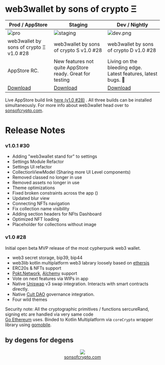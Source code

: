 # web3wallet by sons of crypto Ξ

| Prod / AppStore                                         | Staging                                                  | Dev / Nightly                                                  |
|---------------------------------------------------------|----------------------------------------------------------|----------------------------------------------------------------|
| ![pro](bundledAssets/images/testflight_prod.png)        | ![staging](bundledAssets/images/testflight_staging.png)  | ![dev.png](bundledAssets/images/testflight_dev.png)            |
| web3wallet by sons of crypto Ξ v1.0 #28                 | web3wallet by sons of crypto S v1.0 #28                  | web3wallet by sons of crypto D v1.0 #28                        |
| AppStore RC.                                            | New features not quite AppStore ready. Great for testing | Living on the bleeding edge. Latest features, latest bugs. 🐛  |
| [Download](https://testflight.apple.com/join/I4DFVaiH)  | [Download](https://testflight.apple.com/join/5GiDXNJ3)   | [Download](https://testflight.apple.com/join/85JEPH96)         |

Live AppStore build link [here (v1.0 #28)](https://apps.apple.com/us/app/web3wallet-by-sons-of-crypto-%CE%BE/id6464587288)
. All three builds can be installed simultaneously. For more info about web3wallet
head over to [sonsofcrypto.com](https://sonsofcrypto.com/). 


# Release Notes 

### v1.0.1 #30
- Adding "web3wallet stand for" to settings 
- Settings Module Refactor
- Settings UI refactor
- CollectionViewModel (Sharing more UI Level components)
- Removed classed no longer in use
- Removed assets no longer in use
- Theme optimizations 
- Fixed broken constraints across the app ()
- Updated blur view
- Connecting NFTs navigation
- Fix collection name visibility
- Adding section headers for NFts Dashboard
- Optimized NFT loading
- Placeholder for collections without image

### v1.0 #28

Initial open beta MVP release of the most cypherpunk web3 wallet.
- web3 secret storage, bip39, bip44
- web3lib kotlin multiplatform web3 labrary loosely based on [ethersjs](https://github.com/ethers-io/ethers.js)
- ERC20s & NFTs support
- [Pokt.Network](https://www.pokt.network/), [Alchemy](https://www.alchemy.com/) support
- Vote on next features via WIPs in app
- Native [Uniswap](https://uniswap.org/) v3 swap integration. Interacts with smart contracts directly.
- Native [Cult DAO](https://cultdao.io/) governance integration.
- Four wild themes


Security note: All the cryptographic primitives / functions sercureRand, signing
etc are handled via very same code  
[Go Ethereum](https://github.com/ethereum/go-ethereum) uses. Binded to Kotlin 
Multiplatform via `coreCrypto` wrapper library using 
[gomobile](https://pkg.go.dev/golang.org/x/mobile/cmd/gomobile).

## by degens for degens
<p align="center">
  <img src="bundledAssets/images/first_launch_teaser_7.gif"/>
  <br/><a href="https://sonsofcrypto.com">sonsofcrypto.com</a>
</p>